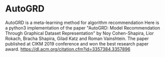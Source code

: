 # AutoGRD
AutoGRD is a meta-learning method for algorithm recommendation
Here is a python3 implementation of the paper "AutoGRD: Model Recommendation Through Graphical Dataset Representation" by Noy Cohen-Shapira, Lior Rokach, Bracha Shapira, Gilad Katz and Roman Vainshtein. The paper published at CIKM 2019 conference and won the best research paper award.
https://dl.acm.org/citation.cfm?id=3357384.3357896
